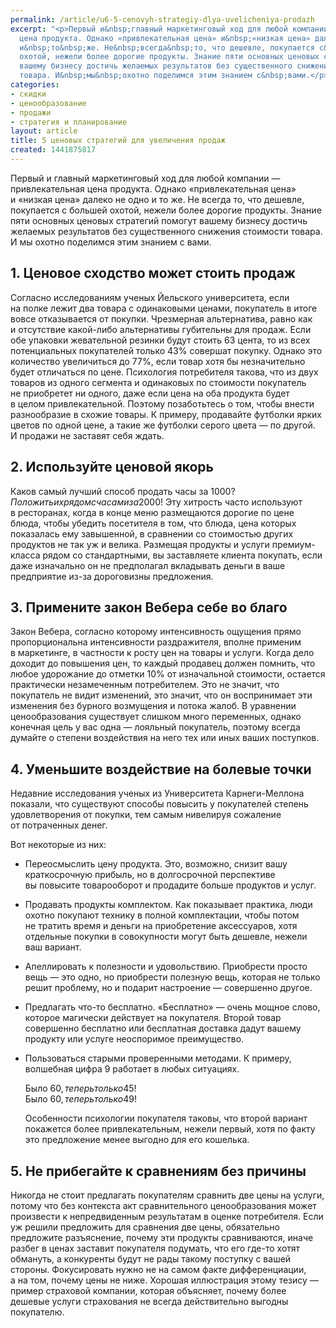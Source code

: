 ```yaml
---
permalink: /article/u6-5-cenovyh-strategiy-dlya-uvelicheniya-prodazh
excerpt: "<p>Первый и&nbsp;главный маркетинговый ход для любой компании&nbsp;— привлекательная
  цена продукта. Однако «привлекательная цена» и&nbsp;«низкая цена» далеко не&nbsp;одно
  и&nbsp;то&nbsp;же. Не&nbsp;всегда&nbsp;то, что дешевле, покупается с&nbsp;большей
  охотой, нежели более дорогие продукты. Знание пяти основных ценовых стратегий помогут
  вашему бизнесу достичь желаемых результатов без существенного снижения стоимости
  товара. И&nbsp;мы&nbsp;охотно поделимся этим знанием с&nbsp;вами.</p>"
categories:
- скидки
- ценообразование
- продажи
- стратегия и планирование
layout: article
title: 5 ценовых стратегий для увеличения продаж
created: 1441875817
---
```

Первый и главный маркетинговый ход для любой компании — привлекательная цена продукта. Однако «привлекательная цена» и «низкая цена» далеко не одно и то же. Не всегда то, что дешевле, покупается с большей охотой, нежели более дорогие продукты. Знание пяти основных ценовых стратегий помогут вашему бизнесу достичь желаемых результатов без существенного снижения стоимости товара. И мы охотно поделимся этим знанием с вами.

## 1. Ценовое сходство может стоить продаж ##

Согласно исследованиям ученых Йельского университета, если на полке лежит два товара с одинаковыми ценами, покупатель в итоге вовсе отказывается от покупки. Чрезмерная альтернатива, равно как и отсутствие какой-либо альтернативы губительны для продаж. Если обе упаковки жевательной резинки будут стоить 63 цента, то из всех потенциальных покупателей только 43% совершат покупку. Однако это количество увеличиться до 77%, если товар хотя бы незначительно будет отличаться по цене. Психология потребителя такова, что из двух товаров из одного сегмента и одинаковых по стоимости покупатель не приобретет ни одного, даже если цена на оба продукта будет в целом привлекательной. Поэтому позаботьтесь о том, чтобы внести разнообразие в схожие товары. К примеру, продавайте футболки ярких цветов по одной цене, а такие же футболки серого цвета — по другой. И продажи не заставят себя ждать.

## 2. Используйте ценовой якорь ##

Каков самый лучший способ продать часы за $1000? Положить их рядом с часами за $2000! Эту хитрость часто используют в ресторанах, когда в конце меню размещаются дорогие по цене блюда, чтобы убедить посетителя в том, что блюда, цена которых показалась ему завышенной, в сравнении со стоимостью других продуктов не так уж и велика. Размещая продукты и услуги премиум-класса рядом со стандартными, вы заставляете клиента покупать, если даже изначально он не предполагал вкладывать деньги в ваше предприятие из-за дороговизны предложения.

## 3. Примените закон Вебера себе во благо ##

Закон Вебера, согласно которому интенсивность ощущения прямо пропорциональна интенсивности раздражителя, вполне применим в маркетинге, в частности к росту цен на товары и услуги. Когда дело доходит до повышения цен, то каждый продавец должен помнить, что любое удорожание до отметки 10% от изначальной стоимости, остается практически незамеченным потребителем. Это не значит, что покупатель не видит изменений, это значит, что он воспринимает эти изменения без бурного возмущения и потока жалоб. В уравнении ценообразования существует слишком много переменных, однако конечная цель у вас одна — лояльный покупатель, поэтому всегда думайте о степени воздействия на него тех или иных ваших поступков.

## 4. Уменьшите воздействие на болевые точки ##

Недавние исследования ученых из Университета Карнеги-Меллона показали, что существуют способы повысить у покупателей степень удовлетворения от покупки, тем самым нивелируя сожаление от потраченных денег.

Вот некоторые из них:

 *  Переосмыслить цену продукта. Это, возможно, снизит вашу краткосрочную прибыль, но в долгосрочной перспективе вы повысите товарооборот и продадите больше продуктов и услуг.
 *  Продавать продукты комплектом. Как показывает практика, люди охотно покупают технику в полной комплектации, чтобы потом не тратить время и деньги на приобретение аксессуаров, хотя отдельные покупки в совокупности могут быть дешевле, нежели ваш вариант.
 *  Апеллировать к полезности и удовольствию. Приобрести просто вещь — это одно, но приобрести полезную вещь, которая не только решит проблему, но и подарит настроение — совершенно другое.
 *  Предлагать что-то бесплатно. «Бесплатно» — очень мощное слово, которое магически действует на покупателя. Второй товар совершенно бесплатно или бесплатная доставка дадут вашему продукту или услуге неоспоримое преимущество.
 *  Пользоваться старыми проверенными методами. К примеру, волшебная цифра 9 работает в любых ситуациях.  
      
    Было 60$, теперь только 45$!  
    Было 60$, теперь только 49$!  
      
    Особенности психологии покупателя таковы, что второй вариант покажется более привлекательным, нежели первый, хотя по факту это предложение менее выгодно для его кошелька.

## 5. Не прибегайте к сравнениям без причины ##

Никогда не стоит предлагать покупателям сравнить две цены на услуги, потому что без контекста акт сравнительного ценообразования может произвести к непредвиденным результатам в оценке потребителя. Если уж решили предложить для сравнения две цены, обязательно предложите разъяснение, почему эти продукты сравниваются, иначе разбег в ценах заставит покупателя подумать, что его где-то хотят обмануть, а конкуренты будут не рады такому поступку с вашей стороны. Фокусировать нужно не на самом факте дифференциации, а на том, почему цены не ниже. Хорошая иллюстрация этому тезису — пример страховой компании, которая объясняет, почему более дешевые услуги страхования не всегда действительно выгодны покупателю.
